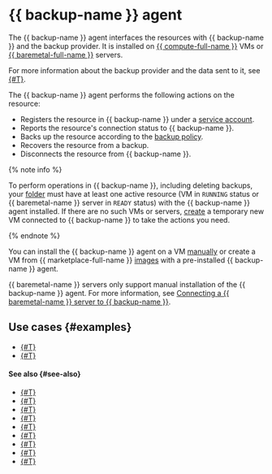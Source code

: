 # {{ backup-name }} agent

The {{ backup-name }} agent interfaces the resources with {{ backup-name }} and the backup provider. It is installed on [{{ compute-full-name }}](../../compute/index.yaml) VMs or [{{ baremetal-full-name }}](../../baremetal/index.yaml) servers.

For more information about the backup provider and the data sent to it, see [{#T}](index.md#providers).

The {{ backup-name }} agent performs the following actions on the resource:

* Registers the resource in {{ backup-name }} under a [service account](vm-connection.md#sa).
* Reports the resource's connection status to {{ backup-name }}.
* Backs up the resource according to the [backup policy](policy.md).
* Recovers the resource from a backup.
* Disconnects the resource from {{ backup-name }}.

{% note info %}

To perform operations in {{ backup-name }}, including deleting backups, your [folder](../../resource-manager/concepts/resources-hierarchy.md#folder) must have at least one active resource (VM in `RUNNING` status or {{ baremetal-name }} server in `READY` status) with the {{ backup-name }} agent installed. If there are no such VMs or servers, [create](../operations/create-vm.md) a temporary new VM connected to {{ backup-name }} to take the actions you need.

{% endnote %}

You can install the {{ backup-name }} agent on a VM [manually](vm-connection.md#self-install) or create a VM from {{ marketplace-full-name }} [images](vm-connection.md#os) with a pre-installed {{ backup-name }} agent.

{{ baremetal-name }} servers only support manual installation of the {{ backup-name }} agent. For more information, see [Connecting a {{ baremetal-name }} server to {{ backup-name }}](../operations/backup-baremetal/backup-baremetal.md).


## Use cases {#examples}

* [{#T}](../tutorials/backup-baremetal.md)
* [{#T}](../tutorials/vm-with-backup-policy/index.md)


#### See also {#see-also}

* [{#T}](../operations/connect-vm-linux.md)
* [{#T}](../operations/connect-vm-oslogin-linux.md)
* [{#T}](../operations/connect-vm-windows.md)
* [{#T}](../operations/refresh-connection.md)
* [{#T}](../operations/update-backup-agent.md)
* [{#T}](../operations/refresh-connection-oslogin-linux.md)
* [{#T}](../operations/backup-baremetal/backup-baremetal.md)
* [{#T}](../operations/backup-baremetal/refresh-connection.md)
* [{#T}](../operations/limit-agent-memory-usage.md)